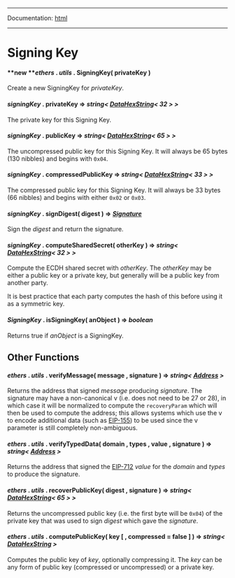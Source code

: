 -----

Documentation: [html](https://docs.ethers.io/)

-----

Signing Key
===========

#### **new ***ethers* . *utils* . **SigningKey**( privateKey )

Create a new SigningKey for *privateKey*.


#### *signingKey* . **privateKey** => *string< [DataHexString](/v5/api/utils/bytes/#DataHexString)< 32 > >*

The private key for this Signing Key.


#### *signingKey* . **publicKey** => *string< [DataHexString](/v5/api/utils/bytes/#DataHexString)< 65 > >*

The uncompressed public key for this Signing Key. It will always be 65 bytes (130 nibbles) and begins with `0x04`.


#### *signingKey* . **compressedPublicKey** => *string< [DataHexString](/v5/api/utils/bytes/#DataHexString)< 33 > >*

The compressed public key for this Signing Key. It will always be 33 bytes (66 nibbles) and begins with either `0x02` or `0x03`.


#### *signingKey* . **signDigest**( digest ) => *[Signature](/v5/api/utils/bytes/#Signature)*

Sign the *digest* and return the signature.


#### *signingKey* . **computeSharedSecret**( otherKey ) => *string< [DataHexString](/v5/api/utils/bytes/#DataHexString)< 32 > >*

Compute the ECDH shared secret with *otherKey*. The *otherKey* may be either a public key or a private key, but generally will be a public key from another party.

It is best practice that each party computes the hash of this before using it as a symmetric key.


#### *SigningKey* . **isSigningKey**( anObject ) => *boolean*

Returns true if *anObject* is a SigningKey.


Other Functions
---------------

#### *ethers* . *utils* . **verifyMessage**( message , signature ) => *string< [Address](/v5/api/utils/address/#address) >*

Returns the address that signed *message* producing *signature*. The signature may have a non-canonical v (i.e. does not need to be 27 or 28), in which case it will be normalized to compute the `recoveryParam` which will then be used to compute the address; this allows systems which use the v to encode additional data (such as [EIP-155](https://eips.ethereum.org/EIPS/eip-155)) to be used since the v parameter is still completely non-ambiguous.


#### *ethers* . *utils* . **verifyTypedData**( domain , types , value , signature ) => *string< [Address](/v5/api/utils/address/#address) >*

Returns the address that signed the [EIP-712](https://eips.ethereum.org/EIPS/eip-712) *value* for the *domain* and *types* to produce the signature.


#### *ethers* . *utils* . **recoverPublicKey**( digest , signature ) => *string< [DataHexString](/v5/api/utils/bytes/#DataHexString)< 65 > >*

Returns the uncompressed public key (i.e. the first byte will be `0x04`) of the private key that was used to sign *digest* which gave the *signature*.


#### *ethers* . *utils* . **computePublicKey**( key [ , compressed = false ] ) => *string< [DataHexString](/v5/api/utils/bytes/#DataHexString) >*

Computes the public key of *key*, optionally compressing it. The *key* can be any form of public key (compressed or uncompressed) or a private key.


